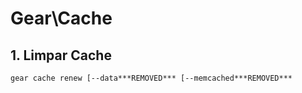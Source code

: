 # Gear\Cache

## 1. Limpar Cache

    gear cache renew [--data***REMOVED*** [--memcached***REMOVED***